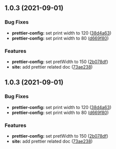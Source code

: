 ## 1.0.3 (2021-09-01)


### Bug Fixes

* **prettier-config:** set print width to 120 ([38d4a63](https://github.com/Ti-FE/web-infra/commit/38d4a63cec90649c811f3b3aa62b7163fcc36db0))
* **prettier-config:** set print width to 80 ([d669f80](https://github.com/Ti-FE/web-infra/commit/d669f80291fe2e625c816468dc5ed5abafcda04a))


### Features

* **prettier-config:** set pretWidth to 150 ([2b078df](https://github.com/Ti-FE/web-infra/commit/2b078df19f6efcb8f8e425f3977f4f2184d3624e))
* **site:** add prettier related doc ([73ae238](https://github.com/Ti-FE/web-infra/commit/73ae2388d71170d0712a5cb2c9781aeaa236dfaf))



## 1.0.3 (2021-09-01)

### Bug Fixes

- **prettier-config:** set print width to 120 ([38d4a63](https://github.com/Ti-FE/web-infra/commit/38d4a63cec90649c811f3b3aa62b7163fcc36db0))
- **prettier-config:** set print width to 80 ([d669f80](https://github.com/Ti-FE/web-infra/commit/d669f80291fe2e625c816468dc5ed5abafcda04a))

### Features

- **prettier-config:** set pretWidth to 150 ([2b078df](https://github.com/Ti-FE/web-infra/commit/2b078df19f6efcb8f8e425f3977f4f2184d3624e))
- **site:** add prettier related doc ([73ae238](https://github.com/Ti-FE/web-infra/commit/73ae2388d71170d0712a5cb2c9781aeaa236dfaf))
